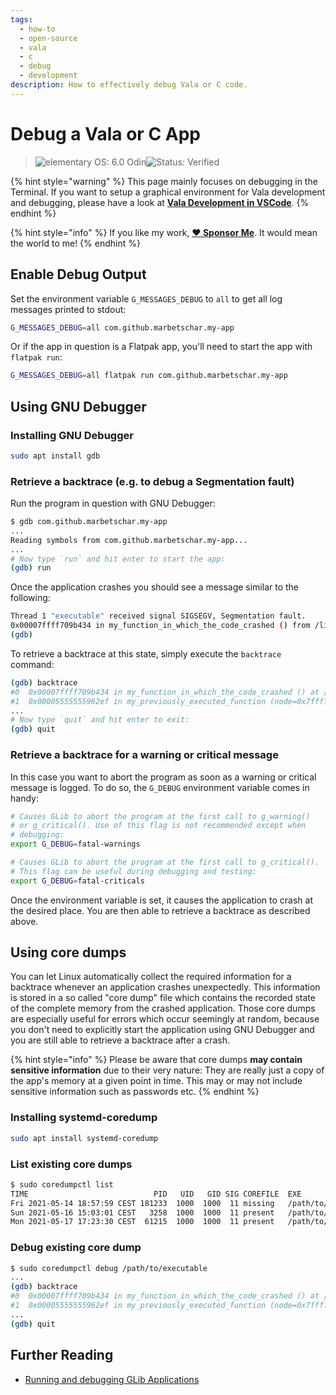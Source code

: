 ```yaml
---
tags:
  - how-to
  - open-source
  - vala
  - c
  - debug
  - development
description: How to effectively debug Vala or C code.
---
```


# Debug a Vala or C App

> <img src="https://img.shields.io/badge/elementary%C2%A0OS-6.0%20Odin-007aff" alt="elementary OS: 6.0 Odin" data-size="original"><img src="https://img.shields.io/badge/status-verified-58c633" alt="Status: Verified" data-size="original">

{% hint style="warning" %}
This page mainly focuses on debugging in the Terminal. If you want to setup a graphical environment for Vala development and debugging, please have a look at [**Vala Development in VSCode**](../../resources/linux-desktop/vscode-vala-development.md).
{% endhint %}

{% hint style="info" %}
If you like my work, [**❤️ Sponsor Me**](https://github.com/sponsors/marbetschar). It would mean the world to me!
{% endhint %}

## Enable Debug Output

Set the environment variable `G_MESSAGES_DEBUG` to `all` to get all log messages printed to stdout:

```bash
G_MESSAGES_DEBUG=all com.github.marbetschar.my-app
```

Or if the app in question is a Flatpak app, you'll need to start the app with `flatpak run`:

```bash
G_MESSAGES_DEBUG=all flatpak run com.github.marbetschar.my-app
```

## Using GNU Debugger

### Installing GNU Debugger

```bash
sudo apt install gdb
```

### Retrieve a backtrace (e.g. to debug a Segmentation fault)

Run the program in question with GNU Debugger:

```bash
$ gdb com.github.marbetschar.my-app
...
Reading symbols from com.github.marbetschar.my-app...
...
# Now type `run` and hit enter to start the app:
(gdb) run
```

Once the application crashes you should see a message similar to the following:

```bash
Thread 1 "executable" received signal SIGSEGV, Segmentation fault.
0x00007ffff709b434 in my_function_in_which_the_code_crashed () from /lib/x86_64-linux-gnu/libxyz-1.6.so.62
(gdb)
```

To retrieve a backtrace at this state, simply execute the `backtrace` command:

```bash
(gdb) backtrace
#0  0x00007ffff709b434 in my_function_in_which_the_code_crashed () at /lib/x86_64-linux-gnu/libxyz-1.6.so.62
#1  0x00005555555962ef in my_previously_executed_function (node=0x7fffffffcbc0, highest=1537725293) at ../src/MyCode/UsefulStuff.vala:168
...
# Now type `quit` and hit enter to exit:
(gdb) quit
```

### Retrieve a backtrace for a warning or critical message

In this case you want to abort the program as soon as a warning or critical message is logged. To do so, the `G_DEBUG` environment variable comes in handy:

```bash
# Causes GLib to abort the program at the first call to g_warning()
# or g_critical(). Use of this flag is not recommended except when
# debugging:
export G_DEBUG=fatal-warnings

# Causes GLib to abort the program at the first call to g_critical().
# This flag can be useful during debugging and testing:
export G_DEBUG=fatal-criticals
```

Once the environment variable is set, it causes the application to crash at the desired place. You are then able to retrieve a backtrace as described above.

## Using core dumps

You can let Linux automatically collect the required information for a backtrace whenever an application crashes unexpectedly. This information is stored in a so called "core dump" file which contains the recorded state of the complete memory from the crashed application. Those core dumps are especially useful for errors which occur seemingly at random, because you don't need to explicitly start the application using GNU Debugger and you are still able to retrieve a backtrace after a crash.

{% hint style="info" %}
Please be aware that core dumps **may contain sensitive information** due to their very nature: They are really just a copy of the app's memory at a given point in time. This may or may not include sensitive information such as passwords etc.
{% endhint %}

### Installing systemd-coredump

```bash
sudo apt install systemd-coredump
```

### List existing core dumps

```bash
$ sudo coredumpctl list
TIME                            PID   UID   GID SIG COREFILE  EXE
Fri 2021-05-14 18:57:59 CEST 181233  1000  1000  11 missing   /path/to/executable
Sun 2021-05-16 15:03:01 CEST   3258  1000  1000  11 present   /path/to/other-executable
Mon 2021-05-17 17:23:30 CEST  61215  1000  1000  11 present   /path/to/executable
```

### Debug existing core dump

```bash
$ sudo coredumpctl debug /path/to/executable
...
(gdb) backtrace
#0  0x00007ffff709b434 in my_function_in_which_the_code_crashed () at /lib/x86_64-linux-gnu/libxyz-1.6.so.62
#1  0x00005555555962ef in my_previously_executed_function (node=0x7fffffffcbc0, highest=1537725293) at ../src/MyCode/UsefulStuff.vala:168
...
(gdb) quit
```

## Further Reading

* [Running and debugging GLib Applications](https://developer.gnome.org/glib/stable/glib-running.html)
